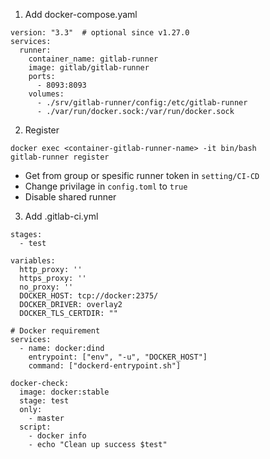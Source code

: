1. Add docker-compose.yaml
```
version: "3.3"  # optional since v1.27.0
services:
  runner:
    container_name: gitlab-runner
    image: gitlab/gitlab-runner
    ports:
      - 8093:8093
    volumes:
      - ./srv/gitlab-runner/config:/etc/gitlab-runner
      - ./var/run/docker.sock:/var/run/docker.sock
```

2. Register
```
docker exec <container-gitlab-runner-name> -it bin/bash
gitlab-runner register
```
  - Get from group or spesific runner token in `setting/CI-CD`
  - Change privilage in `config.toml` to `true`
  - Disable shared runner

3. Add .gitlab-ci.yml
```
stages:
  - test

variables:
  http_proxy: ''
  https_proxy: ''
  no_proxy: ''
  DOCKER_HOST: tcp://docker:2375/
  DOCKER_DRIVER: overlay2
  DOCKER_TLS_CERTDIR: ""

# Docker requirement
services:
  - name: docker:dind
    entrypoint: ["env", "-u", "DOCKER_HOST"]
    command: ["dockerd-entrypoint.sh"]

docker-check:
  image: docker:stable
  stage: test
  only:
    - master
  script:
    - docker info
    - echo "Clean up success $test"
```
